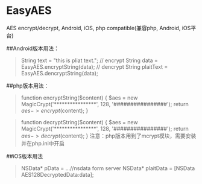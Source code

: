 # EasyAES
AES encrypt/decrypt, Android, iOS, php compatible(兼容php, Android, iOS平台) 


##Android版本用法：
>String text = "this is pliat text.";
>// encrypt
>String data = EasyAES.encryptString(data);
>// dencrypt
>String plaitText = EasyAES.dencryptString(data);


##php版本用法：
>function encryptString($content) {
>        $aes = new MagicCrypt('****************', 128, '################');
>        return $aes->encrypt($content);
>}

>function decryptString($content) {
>        $aes = new MagicCrypt('****************', 128, '################');
>        return $aes->decrypt($content);
>}
注意：php版本用到了mcrypt模块，需要安装并在php.ini中开启


##iOS版本用法
>NSData* pData = ...//nsdata form server
>NSData* plaitData = [NSData AES128DecryptedData:data];
